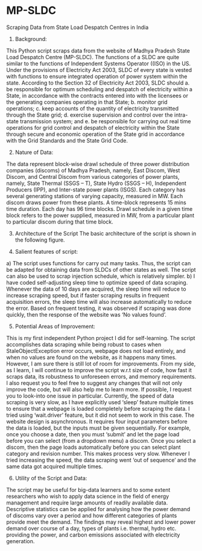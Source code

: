 # MP-SLDC
Scraping Data from State Load Despatch Centres in India

1) Background:

This Python script scraps data from the website of Madhya Pradesh State Load Despatch Centre (MP-SLDC). The functions of a SLDC are quite similar to the functions of Independent Systems Operator ((ISO) in the US. Under the provisions of Electricity Act 2003, SLDC of every state is vested with functions to ensure integrated operation of power system within the state. According to the Section 32 of Electricity Act 2003, SLDC should
a.	be responsible for optimum scheduling and despatch of electricity within a State, in accordance with the contracts entered into with the licensees or the generating companies operating in that State;
b.	monitor grid operations;
c.	keep accounts of the quantity of electricity transmitted through the State grid;
d.	exercise supervision and control over the intra-state transmission system; and
e.	be responsible for carrying out real time operations for grid control and despatch of electricity within the State through secure and economic operation of the State grid in accordance with the Grid Standards and the State Grid Code.

2) Nature of Data:

The data represent block-wise drawl schedule of three power distribution companies (discoms) of Madhya Pradesh, namely, East Discom, West Discom, and Central Discom from various categories of power plants, namely, State Thermal (SSGS – T), State Hydro (SSGS – H), Independent Producers (IPP), and Inter-state power plants (ISGS). Each category has several generating stations of varying capacity, measured in MW.  Each discom draws power from these plants. A time-block represents 15 mins time duration. Each day has 96 time blocks. Drawl schedule in a given time block refers to the power supplied, measured in MW, from a particular plant to particular discom during that time block. 

3) Architecture of the Script 
The basic architecture of the script is shown in the following figure. 

 
4) Salient features of script:

a) The script uses functions for carry out many tasks. Thus, the script can be adapted for obtaining data from SLDCs of other states as well. The script can also be used to scrap injection schedule, which is relatively simpler.
b) I have coded self-adjusting sleep time to optimize speed of data scraping. Whenever the data of 10 days are acquired, the sleep time will reduce to increase scraping speed, but if faster scraping results in frequent acquisition errors, the sleep time will also increase automatically to reduce the error. Based on frequent testing, it was observed if scraping was done quickly, then the response of the website was ‘No values found’. 

5) Potential Areas of Improvement:

This is my first independent Python project I did for self-learning. The script accomplishes data scraping while being robust to cases when StaleObjectException error occurs, webpage does not load entirely, and when no values are found on the website, as it happens many times. However, I am sure there is still lot of room for improvements. From my side, as I learn, I will continue to improve the script w.r.t size of code, how fast it scraps data, its robustness to unforeseen errors, and memory requirements. I also request you to feel free to suggest any changes that will not only improve the code, but will also help me to learn more. 
If possible, I request you to look-into one issue in particular. Currently, the speed of data scraping is very slow, as I have explicitly used ‘sleep’ feature multiple times to ensure that a webpage is loaded completely before scraping the data. I tried using ‘wait.driver’ feature, but it did not seem to work in this case. The website design is asynchronous. It requires four input parameters before the data is loaded, but the inputs must be given sequentially. For example, once you choose a date, then you must ‘submit’ and let the page load before you can select (from a dropdown menu) a discom. Once you select a discom, then the page loads automatically before you can select plant category and revision number. This makes process very slow. Whenever I tried increasing the speed, the data scraping went ‘out of sequence’ and the same data got acquired multiple times.


6) Utility of the Script and Data:

The script may be useful for big-data learners and to some extent researchers who wish to apply data science in the field of energy management and require large amounts of readily available data. Descriptive statistics can be applied for analysing how the power demand of discoms vary over a period and how different categories of plants provide meet the demand. The findings may reveal highest and lower power demand over course of a day, types of plants i.e. thermal, hydro etc. providing the power, and carbon emissions associated with electricity generation.
